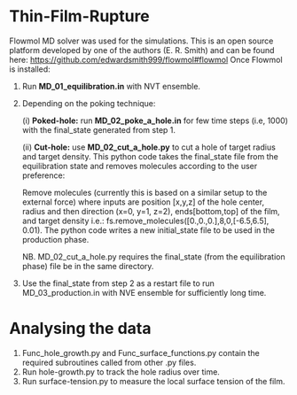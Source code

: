 # Thin-Film-Rupture
Flowmol MD solver was used for the simulations. This is an open source platform developed by one of the authors (E. R. Smith) and can be found here: https://github.com/edwardsmith999/flowmol#flowmol
Once Flowmol is installed: 

1. Run <b>MD_01_equilibration.in</b> with NVT ensemble.
2. Depending on the poking technique:

     (i) <b>Poked-hole:</b> run <b>MD_02_poke_a_hole.in</b> for few time steps (i.e, 1000) with the final_state generated from step 1.
     
     (ii) <b>Cut-hole:</b> use <b>MD_02_cut_a_hole.py</b> to cut a hole of target radius and target density. This python code takes the final_state file from the equilibration state and removes molecules according to the user preference:
     
     Remove molecules (currently this is based on a similar setup to the external force)
     where inputs are position [x,y,z] of the hole center, radius and then direction (x=0, y=1, z=2), ends[bottom,top] of the film, and target density
     i.e.: fs.remove_molecules([0.,0.,0.],8,0,[-6.5,6.5], 0.01). The python code writes a new initial_state file to be used in the production phase.
     
     NB. MD_02_cut_a_hole.py requires the final_state (from the equilibration phase) file be in the same directory. 

3. Use the final_state from step 2 as a restart file to run MD_03_production.in with NVE ensemble for sufficiently long time.

# Analysing the data
1. Func_hole_growth.py and Func_surface_functions.py contain the required subroutines called from other .py files.
1. Run hole-growth.py to track the hole radius over time.
2. Run surface-tension.py to measure the local surface tension of the film.
